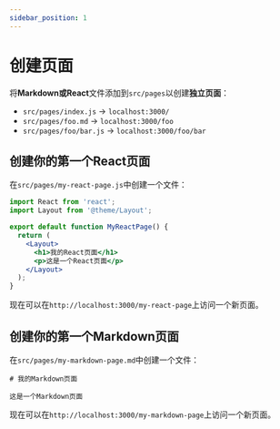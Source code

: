 ```yaml
---
sidebar_position: 1
---
```


# 创建页面

将**Markdown或React**文件添加到`src/pages`以创建**独立页面**：

- `src/pages/index.js` -> `localhost:3000/`
- `src/pages/foo.md` -> `localhost:3000/foo`
- `src/pages/foo/bar.js` -> `localhost:3000/foo/bar`

## 创建你的第一个React页面

在`src/pages/my-react-page.js`中创建一个文件：

```jsx title="src/pages/my-react-page.js"
import React from 'react';
import Layout from '@theme/Layout';

export default function MyReactPage() {
  return (
    <Layout>
      <h1>我的React页面</h1>
      <p>这是一个React页面</p>
    </Layout>
  );
}
```

现在可以在`http://localhost:3000/my-react-page`上访问一个新页面。

## 创建你的第一个Markdown页面

在`src/pages/my-markdown-page.md`中创建一个文件：

```mdx title="src/pages/my-markdown-page.md"
# 我的Markdown页面

这是一个Markdown页面
```

现在可以在`http://localhost:3000/my-markdown-page`上访问一个新页面。